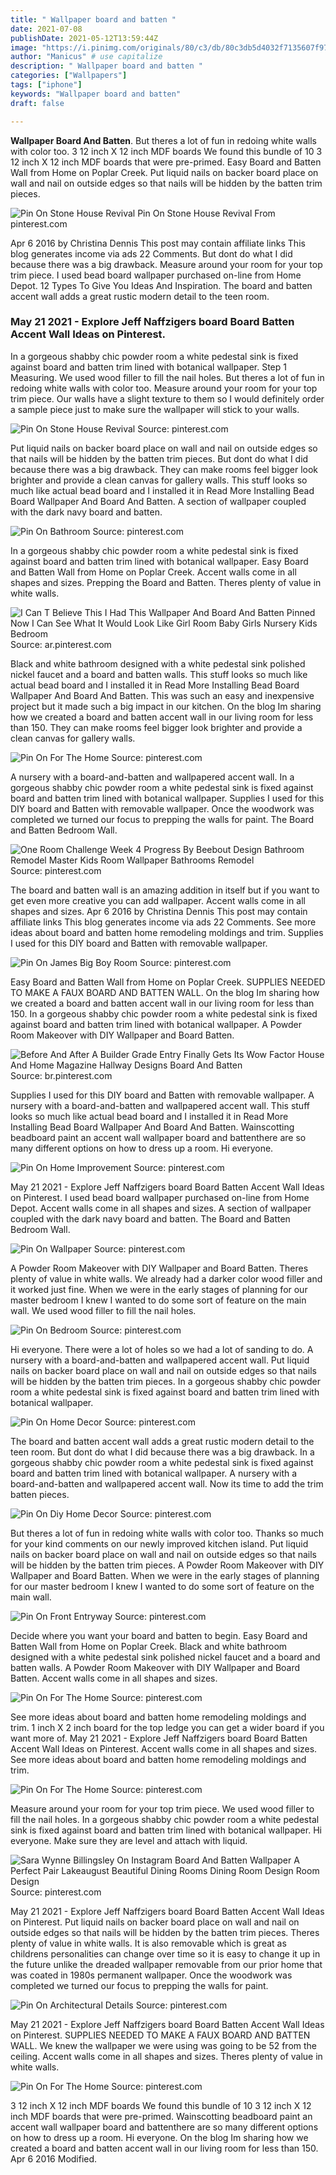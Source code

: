 ```yaml
---
title: " Wallpaper board and batten "
date: 2021-07-08
publishDate: 2021-05-12T13:59:44Z
image: "https://i.pinimg.com/originals/80/c3/db/80c3db5d4032f7135607f977c7afa72b.jpg"
author: "Manicus" # use capitalize
description: " Wallpaper board and batten "
categories: ["Wallpapers"]
tags: ["iphone"]
keywords: "Wallpaper board and batten"
draft: false

---
```



**Wallpaper Board And Batten**. But theres a lot of fun in redoing white walls with color too. 3 12 inch X 12 inch MDF boards We found this bundle of 10 3 12 inch X 12 inch MDF boards that were pre-primed. Easy Board and Batten Wall from Home on Poplar Creek. Put liquid nails on backer board place on wall and nail on outside edges so that nails will be hidden by the batten trim pieces.

![Pin On Stone House Revival](https://i.pinimg.com/originals/d3/37/6e/d3376effa3b5644efc77d6353f5103cc.jpg "Pin On Stone House Revival")
Pin On Stone House Revival From pinterest.com


Apr 6 2016 by Christina Dennis This post may contain affiliate links This blog generates income via ads 22 Comments. But dont do what I did because there was a big drawback. Measure around your room for your top trim piece. I used bead board wallpaper purchased on-line from Home Depot. 12 Types To Give You Ideas And Inspiration. The board and batten accent wall adds a great rustic modern detail to the teen room.

### May 21 2021 - Explore Jeff Naffzigers board Board Batten Accent Wall Ideas on Pinterest.

In a gorgeous shabby chic powder room a white pedestal sink is fixed against board and batten trim lined with botanical wallpaper. Step 1 Measuring. We used wood filler to fill the nail holes. But theres a lot of fun in redoing white walls with color too. Measure around your room for your top trim piece. Our walls have a slight texture to them so I would definitely order a sample piece just to make sure the wallpaper will stick to your walls.


![Pin On Stone House Revival](https://i.pinimg.com/originals/d3/37/6e/d3376effa3b5644efc77d6353f5103cc.jpg "Pin On Stone House Revival")
Source: pinterest.com

Put liquid nails on backer board place on wall and nail on outside edges so that nails will be hidden by the batten trim pieces. But dont do what I did because there was a big drawback. They can make rooms feel bigger look brighter and provide a clean canvas for gallery walls. This stuff looks so much like actual bead board and I installed it in Read More Installing Bead Board Wallpaper And Board And Batten. A section of wallpaper coupled with the dark navy board and batten.

![Pin On Bathroom](https://i.pinimg.com/originals/13/e6/88/13e688cda22127512c72638ac7cdcce0.jpg "Pin On Bathroom")
Source: pinterest.com

In a gorgeous shabby chic powder room a white pedestal sink is fixed against board and batten trim lined with botanical wallpaper. Easy Board and Batten Wall from Home on Poplar Creek. Accent walls come in all shapes and sizes. Prepping the Board and Batten. Theres plenty of value in white walls.

![I Can T Believe This I Had This Wallpaper And Board And Batten Pinned Now I Can See What It Would Look Like Girl Room Baby Girls Nursery Kids Bedroom](https://i.pinimg.com/originals/7e/d6/41/7ed641eb36822f8abe6d95ad9c8ed626.jpg "I Can T Believe This I Had This Wallpaper And Board And Batten Pinned Now I Can See What It Would Look Like Girl Room Baby Girls Nursery Kids Bedroom")
Source: ar.pinterest.com

Black and white bathroom designed with a white pedestal sink polished nickel faucet and a board and batten walls. This stuff looks so much like actual bead board and I installed it in Read More Installing Bead Board Wallpaper And Board And Batten. This was such an easy and inexpensive project but it made such a big impact in our kitchen. On the blog Im sharing how we created a board and batten accent wall in our living room for less than 150. They can make rooms feel bigger look brighter and provide a clean canvas for gallery walls.

![Pin On For The Home](https://i.pinimg.com/originals/70/14/14/701414d9fe6ebf29dfe2c355ca9f8b48.jpg "Pin On For The Home")
Source: pinterest.com

A nursery with a board-and-batten and wallpapered accent wall. In a gorgeous shabby chic powder room a white pedestal sink is fixed against board and batten trim lined with botanical wallpaper. Supplies I used for this DIY board and Batten with removable wallpaper. Once the woodwork was completed we turned our focus to prepping the walls for paint. The Board and Batten Bedroom Wall.

![One Room Challenge Week 4 Progress By Beebout Design Bathroom Remodel Master Kids Room Wallpaper Bathrooms Remodel](https://i.pinimg.com/originals/94/16/fa/9416faee2e69ca181b314258c769cc0f.jpg "One Room Challenge Week 4 Progress By Beebout Design Bathroom Remodel Master Kids Room Wallpaper Bathrooms Remodel")
Source: pinterest.com

The board and batten wall is an amazing addition in itself but if you want to get even more creative you can add wallpaper. Accent walls come in all shapes and sizes. Apr 6 2016 by Christina Dennis This post may contain affiliate links This blog generates income via ads 22 Comments. See more ideas about board and batten home remodeling moldings and trim. Supplies I used for this DIY board and Batten with removable wallpaper.

![Pin On James Big Boy Room](https://i.pinimg.com/originals/eb/53/af/eb53af6037dcaa665e600f172044c12f.jpg "Pin On James Big Boy Room")
Source: pinterest.com

Easy Board and Batten Wall from Home on Poplar Creek. SUPPLIES NEEDED TO MAKE A FAUX BOARD AND BATTEN WALL. On the blog Im sharing how we created a board and batten accent wall in our living room for less than 150. In a gorgeous shabby chic powder room a white pedestal sink is fixed against board and batten trim lined with botanical wallpaper. A Powder Room Makeover with DIY Wallpaper and Board Batten.

![Before And After A Builder Grade Entry Finally Gets Its Wow Factor House And Home Magazine Hallway Designs Board And Batten](https://i.pinimg.com/originals/9a/0c/8b/9a0c8b56a87a1d083080bf27d82b6263.jpg "Before And After A Builder Grade Entry Finally Gets Its Wow Factor House And Home Magazine Hallway Designs Board And Batten")
Source: br.pinterest.com

Supplies I used for this DIY board and Batten with removable wallpaper. A nursery with a board-and-batten and wallpapered accent wall. This stuff looks so much like actual bead board and I installed it in Read More Installing Bead Board Wallpaper And Board And Batten. Wainscotting beadboard paint an accent wall wallpaper board and battenthere are so many different options on how to dress up a room. Hi everyone.

![Pin On Home Improvement](https://i.pinimg.com/originals/4b/57/28/4b572806215d030a35ee1dd728b5a85c.jpg "Pin On Home Improvement")
Source: pinterest.com

May 21 2021 - Explore Jeff Naffzigers board Board Batten Accent Wall Ideas on Pinterest. I used bead board wallpaper purchased on-line from Home Depot. Accent walls come in all shapes and sizes. A section of wallpaper coupled with the dark navy board and batten. The Board and Batten Bedroom Wall.

![Pin On Wallpaper](https://i.pinimg.com/originals/cf/89/fc/cf89fc381bfc55000eb1362b5c0ede0e.jpg "Pin On Wallpaper")
Source: pinterest.com

A Powder Room Makeover with DIY Wallpaper and Board Batten. Theres plenty of value in white walls. We already had a darker color wood filler and it worked just fine. When we were in the early stages of planning for our master bedroom I knew I wanted to do some sort of feature on the main wall. We used wood filler to fill the nail holes.

![Pin On Bedroom](https://i.pinimg.com/originals/2f/fd/a3/2ffda3a555913ce8564ad45ec493c1e3.jpg "Pin On Bedroom")
Source: pinterest.com

Hi everyone. There were a lot of holes so we had a lot of sanding to do. A nursery with a board-and-batten and wallpapered accent wall. Put liquid nails on backer board place on wall and nail on outside edges so that nails will be hidden by the batten trim pieces. In a gorgeous shabby chic powder room a white pedestal sink is fixed against board and batten trim lined with botanical wallpaper.

![Pin On Home Decor](https://i.pinimg.com/736x/73/30/ec/7330ecab8f2c33d656574f6a71f1436a.jpg "Pin On Home Decor")
Source: pinterest.com

The board and batten accent wall adds a great rustic modern detail to the teen room. But dont do what I did because there was a big drawback. In a gorgeous shabby chic powder room a white pedestal sink is fixed against board and batten trim lined with botanical wallpaper. A nursery with a board-and-batten and wallpapered accent wall. Now its time to add the trim batten pieces.

![Pin On Diy Home Decor](https://i.pinimg.com/736x/59/94/ab/5994abfdc206d1cc9ad913997612f389.jpg "Pin On Diy Home Decor")
Source: pinterest.com

But theres a lot of fun in redoing white walls with color too. Thanks so much for your kind comments on our newly improved kitchen island. Put liquid nails on backer board place on wall and nail on outside edges so that nails will be hidden by the batten trim pieces. A Powder Room Makeover with DIY Wallpaper and Board Batten. When we were in the early stages of planning for our master bedroom I knew I wanted to do some sort of feature on the main wall.

![Pin On Front Entryway](https://i.pinimg.com/originals/ab/c3/22/abc322a2b6dfa6a0e0e3dd517a93e434.jpg "Pin On Front Entryway")
Source: pinterest.com

Decide where you want your board and batten to begin. Easy Board and Batten Wall from Home on Poplar Creek. Black and white bathroom designed with a white pedestal sink polished nickel faucet and a board and batten walls. A Powder Room Makeover with DIY Wallpaper and Board Batten. Accent walls come in all shapes and sizes.

![Pin On For The Home](https://i.pinimg.com/originals/56/4f/29/564f297d6f2b1b9e69e4c8b2028a00ef.jpg "Pin On For The Home")
Source: pinterest.com

See more ideas about board and batten home remodeling moldings and trim. 1 inch X 2 inch board for the top ledge you can get a wider board if you want more of. May 21 2021 - Explore Jeff Naffzigers board Board Batten Accent Wall Ideas on Pinterest. Accent walls come in all shapes and sizes. See more ideas about board and batten home remodeling moldings and trim.

![Pin On For The Home](https://i.pinimg.com/originals/c9/2e/57/c92e575e4c56470a7c238ef38a229eb9.jpg "Pin On For The Home")
Source: pinterest.com

Measure around your room for your top trim piece. We used wood filler to fill the nail holes. In a gorgeous shabby chic powder room a white pedestal sink is fixed against board and batten trim lined with botanical wallpaper. Hi everyone. Make sure they are level and attach with liquid.

![Sara Wynne Billingsley On Instagram Board And Batten Wallpaper A Perfect Pair Lakeaugust Beautiful Dining Rooms Dining Room Design Room Design](https://i.pinimg.com/originals/52/b5/2c/52b52cd73599bdf0fcf9b83f12469e57.jpg "Sara Wynne Billingsley On Instagram Board And Batten Wallpaper A Perfect Pair Lakeaugust Beautiful Dining Rooms Dining Room Design Room Design")
Source: pinterest.com

May 21 2021 - Explore Jeff Naffzigers board Board Batten Accent Wall Ideas on Pinterest. Put liquid nails on backer board place on wall and nail on outside edges so that nails will be hidden by the batten trim pieces. Theres plenty of value in white walls. It is also removable which is great as childrens personalities can change over time so it is easy to change it up in the future unlike the dreaded wallpaper removable from our prior home that was coated in 1980s permanent wallpaper. Once the woodwork was completed we turned our focus to prepping the walls for paint.

![Pin On Architectural Details](https://i.pinimg.com/originals/71/ef/eb/71efebd349f7620d4d9f22d154e9147d.jpg "Pin On Architectural Details")
Source: pinterest.com

May 21 2021 - Explore Jeff Naffzigers board Board Batten Accent Wall Ideas on Pinterest. SUPPLIES NEEDED TO MAKE A FAUX BOARD AND BATTEN WALL. We knew the wallpaper we were using was going to be 52 from the ceiling. Accent walls come in all shapes and sizes. Theres plenty of value in white walls.

![Pin On For The Home](https://i.pinimg.com/originals/80/c3/db/80c3db5d4032f7135607f977c7afa72b.jpg "Pin On For The Home")
Source: pinterest.com

3 12 inch X 12 inch MDF boards We found this bundle of 10 3 12 inch X 12 inch MDF boards that were pre-primed. Wainscotting beadboard paint an accent wall wallpaper board and battenthere are so many different options on how to dress up a room. Hi everyone. On the blog Im sharing how we created a board and batten accent wall in our living room for less than 150. Apr 6 2016 Modified.

